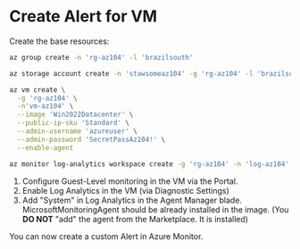 # Create Alert for VM

Create the base resources:

```sh
az group create -n 'rg-az104' -l 'brazilsouth'

az storage account create -n 'stawsomeaz104' -g 'rg-az104' -l 'brazilsouth'

az vm create \
  -g 'rg-az104' \
  -n'vm-az104' \
  --image 'Win2022Datacenter' \
  --public-ip-sku 'Standard' \
  --admin-username 'azureuser' \
  --admin-password 'SecretPassAz104!' \
  --enable-agent

az monitor log-analytics workspace create -g 'rg-az104' -n 'log-az104' -l 'eastus2'
```

1. Configure Guest-Level monitoring in the VM via the Portal.
2. Enable Log Analytics in the VM (via Diagnostic Settings)
4. Add "System" in Log Analytics in the Agent Manager blade. MicrosoftMonitoringAgent should be already installed in the image. (You **DO NOT** "add" the agent from the Marketplace. It is installed)

You can now create a custom Alert in Azure Monitor.
